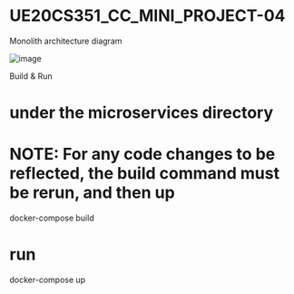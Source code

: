 # UE20CS351_CC_MINI_PROJECT-04

Monolith architecture diagram


![image](https://user-images.githubusercontent.com/114393207/233169164-d79e898a-3399-4e77-b693-823142a73b2b.png)


Build & Run
# under the microservices directory
# NOTE: For any code changes to be reflected, the build command must be rerun, and then up
docker-compose build
# run
docker-compose up

